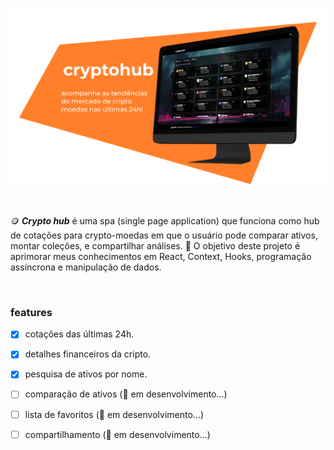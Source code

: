 ![](./public/docs/hero.png)

<br />

:coin: ***Crypto hub*** é uma spa (single page application) que funciona como hub de cotações para crypto-moedas em que o usuário pode comparar ativos, montar coleções, e compartilhar análises. :dart: O objetivo deste projeto é aprimorar meus conhecimentos em React, Context, Hooks, programação assíncrona e manipulação de dados.

<br />

### features

- [x] cotações das últimas 24h.
- [x] detalhes financeiros da cripto.
- [x] pesquisa de ativos por nome.
- [ ] comparação de ativos (:construction: em desenvolvimento...)
- [ ] lista de favoritos (:construction: em desenvolvimento...)
- [ ] compartilhamento (:construction: em desenvolvimento...)

